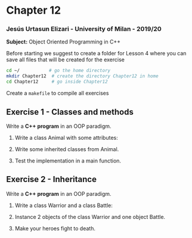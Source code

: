 # Chapter 12

### Jesús Urtasun Elizari - University of Milan - 2019/20

**Subject:** Object Oriented Programming in C++

Before starting we suggest to create a folder for Lesson 4 where you can save all files that will be created for the exercise
```bash
cd ~/           # go the home directory
mkdir Chapter12  # create the directory Chapter12 in home
cd Chapter12     # go inside Chapter12
```
Create a `makefile` to compile all exercises

## Exercise 1 - Classes and methods

Write a **C++ program** in an OOP paradigm.

1. Write a class Animal with some attributes:

2. Write some inherited classes from Animal.

3. Test the implementation in a main function.

## Exercise 2 - Inheritance

Write a **C++ program** in an OOP paradigm.

1. Write a class Warrior and a class Battle:

2. Instance 2 objects of the class Warrior and one object Battle.

3. Make your heroes fight to death.